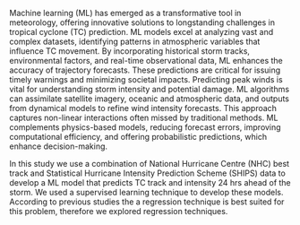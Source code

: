 Machine learning (ML) has emerged as a transformative tool in meteorology, offering innovative solutions to longstanding challenges in tropical cyclone (TC) prediction. ML models excel at analyzing vast and complex datasets, identifying patterns in atmospheric variables that influence TC movement. By incorporating historical storm tracks, environmental factors, and real-time observational data, ML enhances the accuracy of trajectory forecasts. These predictions are critical for issuing timely warnings and minimizing societal impacts. Predicting peak winds is vital for understanding storm intensity and potential damage. ML algorithms can assimilate satellite imagery, oceanic and atmospheric data, and outputs from dynamical models to refine wind intensity forecasts. This approach captures non-linear interactions often missed by traditional methods. ML complements physics-based models, reducing forecast errors, improving computational efficiency, and offering probabilistic predictions, which enhance decision-making.

In this study we use a combination of National Hurricane Centre (NHC) best track and  Statistical Hurricane Intensity Prediction Scheme (SHIPS) data to develop a ML model that predicts TC track and intensity 24 hrs ahead of the storm. We used a supervised learning technique to develop these models. According to previous studies the a regression technique is best suited for this problem, therefore we explored regression techniques.

